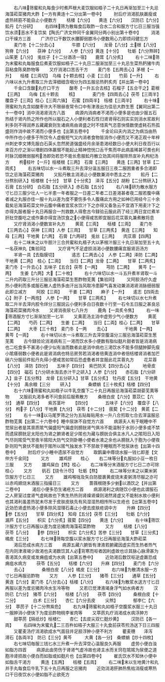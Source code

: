 <!-- { "loadSidebar": true } -->
　　右八味筛蜜和丸每食少时煮芦根大麦饮服如梧子二十丸日再渐加至三十丸忌海藻菘菜猪肉大酢【一方有黄连十二分出第一卷中】
　　肘后疗消渇肌肤羸瘦或虚热转筋不能自止小便数方
　　栝楼【六分】　　黄连【六分】　　汉防已【六分】　鈆丹【六分研】
　　右四味筛为散每食后取酢一合水二合和服方寸匕日三服当强饮水须恶水不复饮矣【陶氏广济文仲同千金翼同分两小别出第十卷中】
　　消渇口干燥方三首
　　广济疗口干数饮水腰脚弱膝冷小便数用心力即烦闷徤忘方
　　麦门冬【十二分去心】　　　　牛膝【六分】　　龙骨【八分】土根【八分】　狗脊【六分】　　茯神【六分】　　人参【六分】黄连【十分】　　牡蛎【六分熬碎】　山茱茰【八分】　兎丝子【十二分酒渍一宿】　　鹿茸【八分炙】
　　右十二味筛为末蜜和丸每服食后煮麦饮服如梧子二十丸日二服渐加至三十丸忌生菜热麫猪牛肉蒜粘食陈臭酢物等
　　又疗消渇口苦舌干方
　　麦门冬【五两去心】茅根【一升】　　栝楼【三両切】　乌梅【十颗去核】小麦【三合】　　竹茹【一升】
　　右六味以水九升煮取三升去滓细细含咽分为四五服忌热麫炙肉【并出第一卷中】
　　千金口含酸丸疗口干方
　　酸枣【一升五合去核】石榴子【五合干之】葛根【三两】　　乌梅【五十颗去
　　核】　　　　麦门冬【四両去心】茯苓【三両半】　覆盘子【三両】桂心【三両六铢】　石蜜【四両半】　栝楼【三両半】
　　右十味筛蜜和为丸含如酸枣许大不限昼夜常令口中有津液出为佳忌大酢生葱【翼同出第二十一卷中】消中消渇肾消方八首
　　病源内消病者不渇而小便多是也由少服五石热结于肾内热之所作也所以服石之人小便利者石性归肾肾得石则实实则消水浆故利利多则不得润养五藏藏衰则生诸病焉由肾盛之时不惜真气恣意快情数使虚耗石热孤盛则作消中故不渇而小便多也【出第五卷中】
　　千金论曰夫内消之为病当由热中所作也小便多于所饮令人虚极短气又内消者食物皆消作小便而又不渇正观十年梓州刺史李文博先服白石英乆忽然房道强盛经月余渐患渇经数日小便大利日夜百行以来百方疗之渐以増剧四体羸惙不能起止精神惚恍口舌干焦而卒此病虽稀甚可畏也利时脉沉细微弱服枸汤即効若恐不能长愈服鈆丹散立効其间将服除热宣补丸枸杞汤方
　　枸枝叶【一斤】栝楼根【三两】　石膏【三两】　　黄连【三两】甘草【二両炙】
　　右五味切以水一斗煮取三升去滓分温五服日三夜二服困重者多合渇即饮之忌海藻菘菜猪肉
　　又鈆丹散主消渇止小便数兼消中悉主之方
　　鈆丹【二分熬别研入】栝楼根【十分】　甘草【十分炙】　泽泻【五分】胡粉【二分熬研入】石膏【五分研】　白石脂【五分研入】赤石脂【五分】
　　右八味研为散水服方寸匕日三服少壮人一匕半患一年者服之一日差二年者二日差渇甚者夜二服若腹中痛者减之丸服亦佳一服十丸以差为度不要伤多令人腹痛此方用之如神已用经今三十余载矣忌海藻菘菜文仲云腹中痛者宜浆水饮汁下之亦得又备急云不宜酒下用麦汁下之亦得丸服者服十丸日再服合一剂救数人得愈古今録验云服此药了经三两日宜烂煮羊肝肚空腹吃之或作羮亦得宜汤饮食之小便得咸苦即宜服后花苁蓉丸兼煮散将息
　　又疗肾消渇小便数宣补丸方
　　黄茋【三両】　　栝楼【三両】　　麦门冬【三两去心】茯神【三両】人参【三両】　　甘草【三两炙】　黄连【三两】　　知母【三两】干地黄【六两】　石膏【六两研】　兎丝【三两】　　肉苁蓉【四两】
　　右十二味末之以牛胆汁三合共蜜和丸梧子大以茅根汁服三十丸日渐加至五十丸一名茯神丸【集验同】
　　又疗肾气不足虚损消渇小便数腰痛宜服肾沥汤方
　　羊肾一具【去脂膜切】　　　　逺志【二两去心】　人参【二两】泽防【二两】　　干地黄【二两】　桂心【二両】　　当归【二两】龙骨【二两】　　甘草【二两炙】　麦门冬【一升去心】五味子【五合】茯苓【一两】　　芎防【二两】　　黄芩【一两】　　生姜【六两】大【二十枚】
　　右十六味切以水一斗五升煮羊肾取一斗二升内药取三升分三服忌海藻菘菜生葱酢物芜荑【集验同】
　　又阿胶汤疗久虚热小便利而多或服石散人虚热多由汗出当风取冷患脚气喜发动兼消渇肾消脉细弱服此即立减方
　　阿胶【三両】　　干姜【二两】　　麻子【一升】　　逺志【四両去心】附子【一两炮】　人参【一两】　　甘草【三两炙】
　　右七味切以水七升煮取二升半去滓内胶令烊分三服説云小便利多白日夜数十行至一石令五日服之甚良忌海藻菘菜猪肉冷水
　　又肾消夜尿七八升方
　　鹿角【一具炙令焦】
　　右一味筛酒服方寸匕渐渐加至一匕半
　　又黄茋汤主消中虚劳少气小便数方
　　黄茋【二两】　　芍药【二两】　　生姜【二两】　　当归【二両】桂心【二两】　　甘草【二两】　　大枣【三十枚】　麦门冬【一两
　　去心】　　　　干地黄【一两】　黄芩【一両】
　　右十味切以水一斗煮取三升去滓空腹温分三服忌海藻菘菜生葱芜荑
　　古今録验论消渇病有三一渇而饮水多小便数有脂似麸片甜者皆是消渇病也二吃食多不甚渇小便少似有油而数者此是消中病也三渇饮水不能多但腿肿脚先瘦小隂痿弱数小便者此是肾消病也特忌房劳若消渇者倍黄连消中者倍栝楼肾消者加芒硝六分服前件鈆丹丸得小便咸苦如常后恐虚惫者并宜服此花苁蓉丸方
　　花苁蓉【八分】　泽防【四分】　　五味子【四分】　紫巴防天【四分去心】　　　地骨皮【四分】　磁石【六分研水淘去赤汁干之研入】人参【六分】　　赤石脂【六分研入】韭子【五分熬】　龙骨【五分研入】甘草【五分炙】　牡丹皮【五分】　干地黄【十分】　禹余粮【三分
　　研入】　　　　桑螵蛸【三十枚炙】栝楼【四分】
　　右十六味筛蜜和丸如梧子以牛乳空腹下二十丸日再服忌海藻菘菜胡荽芜荑等物
　　又服前丸渇多者不问食前后服煮散方
　　桑根白皮【六分】薏苡仁【六分】　通草【四分】　　紫苏茎叶
　　【四分】　　　　五味子【六分】　覆盘子【八分】　枸子【八分】干地黄【九分】　茯苓【十二分】　菝葜【十二分】　黄茋【二分】
　　右十一味以马尾罗筛之分为五贴每贴用水一升八合煎取七合去滓温服忌酢物芜荑【出第二十六卷中】睡中尿牀不自觉方六首
　　病源夫人有于眠睡中不觉尿出者是其禀质隂气偏盛阳气偏虚则膀胱肾气俱冷不能温制于水则小便多或不禁而遗尿膀胱足太阳也为肾之腑肾者足少隂也为藏与膀胱合俱主水凡人之隂阳日入阳气尽则隂受气至夜半隂阳大防气交则卧睡小便者水液之余也从膀胱入于胞为小便夜卧则阳气衰伏不能制于隂所以隂气独发水下不禁故于睡眠而不觉尿牀也【出第十四卷中】
　　肘后疗少小睡中遗尿不自觉方
　　取鹊巢中蓐烧水服一钱匕即差【文仲方千金同】
　　又方
　　雄鸡肝　　桂心
　　右二味等分丸服如小豆一枚日三服
　　又方
　　雄鸡屎白【熬】桂心
　　右二味等分末酒服方寸匕日二亦可除桂心
　　又方
　　矾石【烧令汁尽】　牡蛎【熬】
　　右二味等分末之以粟米粥饮服方寸匕日三
　　又方
　　雄鸡喉咙及矢白防胵裹黄皮烧末麦粥清尽服之亦可以赤鸡翅烧末酒服三指撮日三
　　又方
　　蔷薇根随多少剉以酒饮之【并出第二卷中】
　　渴后小便多恐生诸疮方二首
　　病源渇利之病随饮小便也此谓服石之人房室过度肾气虚耗故也下焦生热热则肾燥肾燥则渇然肾虚又不能制水故小便利也其渇利虽差热犹未尽发于皮肤皮肤先有风湿湿热相抟所以生疮也【出第五卷中】近効恐肾虚热渇小便多除风湿理石毒止小便去皮肤疮调中方
　　升麻【四分】　　参【五分】　　甘草【四分炙】　知母【五分】茯苓【三分】　　牡蛎【六分】　　漏芦【五分】　　枳实【六分炙】菝葜【四分】　　黄连【六分】
　　右十味筛饮汁服方寸匕日再服以差为度忌猪肉海藻菘菜酢物
　　又方
　　栝楼【八分】　　茯苓【八分】　　参【四分】　　枳实【六分炙】苦参【三分】　　甘草【三分炙】　橘皮【三分】
　　右七味筛每空腹以浆水服方寸匕日再服忌海藻大酢菘菜
　　渇后恐成水病方三首
　　病源五藏六腑皆有津液若腑藏因虚实而生热者热气在内则津液竭少故渇也夫渇数饮其人必背寒而呕者因利虚故也诊其脉心脉滑甚为善渇其久病变或发痈疽或为水病【出第五巻中】
　　近効渇后数饮呕逆虚羸恐成痈疽水病方
　　茯苓【五分】　　栝楼【六分】　　升麻【四分】　　麦门冬【六分
　　去心】　　　　桑根白皮【八分】橘皮【三分】
　　右六味为散清水服一方寸匕日再服忌酢物
　　又方
　　人参【三分】　　猪苓【三分】　　通草【五分】　　黄连【六分】麦门冬【八分去心】栝楼【八分】
　　右六味为散浆水送方寸匕日再服以差为度忌猪肉冷水生冷等物
　　又若已觉津液竭身浮气如水病者方
　　汉防已【六分】　猪苓【六分】　　栝楼【八分】　　茯苓【四分】
　　桑根白皮【十二分】　　　　白术【三分】　　杏仁【六分去皮
　　尖熬】　　　　郁李仁【六分】　葶苈子【十二分熬紫色】
　　右九味筛蜜和丸如梧子空腹浆水服三十丸日一服肿消小便快下为度忌酢物桃李雀肉等
　　又葶苈丸疗消渇成水病浮肿方
　　甜葶苈【隔纸炒】栝楼仁　　杏仁【去皮尖双仁麸炒黄】
　　汉防已【各一両】
　　右四味为末蜜丸二三百杵如梧子大服三十丸食前茯苓煎汤送下日三四服
　　又瞿麦汤疗消渇欲成水气面目并足胫浮肿小便不利方
　　瞿麦穗　　泽泻　　　滑石【各両半】　防已【三分】黄芩　　　大黄【各一分】　桑螵蛸【炒十四枚】
　　右七味切毎服三钱匕水三升煮一升去滓空心温服良久再服
　　虚劳小便白浊如脂方四首
　　病源此由劳伤于肾肾气虚冷故也肾主水而关窍在隂隂为尿便之道胞冷肾损故小便白而如脂或如麸片也【出第四卷中】
　　崔氏饮水不知休小便中如脂舌干渇方
　　黄连【五两】　　栝楼【五両】
　　右二味末以生地黄汁和丸并手丸每食后牛乳下五十丸日再服之忌猪肉
　　近効消渇肝肺热焦枯消瘦或寒热口干日夜饮水小便如脂不止欲死方
